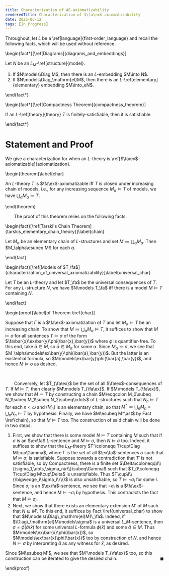 ```yaml
---
title: Characterization of AE-axiomatizability
renderedTitle: Characterization of $\fa\ex$-axiomatizability
date: 2025-06-12
tags: [In_Progress]
---
```


Throughout, let $L$ be a \ref[language]{first-order_language} and recall the following facts, which will be used without reference.

\begin{fact*}[\ref[Diagrams]{diagrams_and_embeddings}]

Let $N$ be an $L_M$-\ref[structure]{model}.
1. If $N\models\Diag M$, then there is an $L$-embedding $M\into N$.
2. If $N\models\Diag_\mathrm{el}M$, then there is an $L$-\ref[elementary]{elementary} embedding $M\into_eN$.

\end{fact*}

\begin{fact*}[\ref[Compactness Theorem]{compactness_theorem}]

If an $L$-\ref[theory]{theory} $T$ is finitely-satisfiable, then it is satisfiable.

\end{fact*}

# Statement and Proof

We give a characterization for when an $L$-theory is \ref[$\fa\ex$-axiomatizable]{axiomatization}.

\begin{theorem}\label{char}

An $L$-theory $T$ is $\fa\ex$-axiomatizable iff $T$ is closed under increasing chain of models, i.e., for any increasing sequence $M_\alpha\models T$ of models, we have $\bigcup_\alpha M_\alpha\models T$.

\end{theorem}

&emsp;&emsp;The proof of this theorem relies on the following facts.

\begin{fact}[\ref[Tarski's Chain Theorem]{tarskis_elementary_chain_theory}]\label{chain}

Let $M_\alpha$ be an elementary chain of $L$-structures and set $M\coloneqq\bigcup_\alpha M_\alpha$. Then $M_\alpha\esubeq M$ for each $\alpha$.

\end{fact}

\begin{fact}[\ref[Models of $T_\fa$]{characterization_of_universal_axiomatizability}]\label{universal_char}

Let $T$ be an $L$-theory and let $T_\fa$ be the universal consequences of $T$. For any $L$-structure $N$, we have $N\models T_\fa$ iff there is a model $M\models T$ containing $N$.

\end{fact}

<div class="space"></div>

\begin{proof}\label[of Theorem \iref{char}]

Suppose that $\Gamma$ is a $\fa\ex$-axiomatization of $T$ and let $M_\alpha\models T$ be an increasing chain. To show that $M\coloneqq\bigcup_\alpha M_\alpha\models T$, it suffices to show that $M\models\sigma$ for all sentences $T\models\sigma$ of the form $\fa\bar{x}\ex\bar{y}\phi(\bar{x},\bar{y})$ where $\phi$ is quantifier-free. To this end, take $\bar{a}\in M$, so $\bar{a}\in M_\alpha$ for some $\alpha$. Since $M_\alpha\models\sigma$, we see that $M_\alpha\models\ex\bar{y}\phi(\bar{a},\bar{y})$. But the latter is an existential formula, so $M\models\ex\bar{y}\phi(\bar{a},\bar{y})$, and hence $M\models\sigma$ as desired.

<br>

&emsp;&emsp;Conversely, let $T_{\fa\ex}$ be the set of all $\fa\ex$-consequences of $T$. If $M\models T$, then clearly $M\models T_{\fa\ex}$. If $M\models T_{\fa\ex}$, we show that $M\models T$ by constructing a chain $M\eqqcolon M_0\subeq N_1\subeq M_1\subeq N_2\subeq\cdots$ of $L$-structures such that $N_n\models T$ for each $n<\omega$ and $(M_n)$ is an elementary chain, so that $M^\ast\coloneqq\bigcup_nM_n=\bigcup_nN_n\models T$ by hypothesis. Finally, we have $M\esubeq M^\ast$ by Fact \iref{chain}, so that $M\models T$ too. The construction of said chain will be done in two steps.
1. First, we show that there is some model $N\models T$ containing $M$ such that if $\sigma$ is an $\ex\fa$ $L$-sentence and $M\models\sigma$, then $N\models\sigma$ too. Indeed, it suffices to show that the $L_M$-theory $T'\coloneqq T\cup\Diag M\cup\Gamma$, where $\Gamma$ is the set of all $\ex\fa$-sentences $\sigma$ such that $M\models\sigma$, is satisfiable. Suppose towards a contradiction that $T'$ is not satisfiable, so by Compactness, there is a finite set $\Delta\coloneqq\l\\{\sigma_1,\dots,\sigma_n\r\\}\subeq\Gamma$ such that $T_0\coloneqq T\cup\Diag M\cup\Delta$ is unsatisfiable. Thus $T\cup\l\\{\bigwedge_i\sigma_i\r\\}$ is also unsatisfiable, so $T\models\lnot\sigma_i$ for some $i$. Since $\sigma_i$ is an $\ex\fa$-sentence, we see that $\lnot\sigma_i$ is a $\fa\ex$-sentence, and hence $M\models\lnot\sigma_i$ by hypothesis. This contradicts the fact that $M\models\sigma_i$.
2. Next, we show that there exists an elementary extension $M'$ of $M$ such that $N\subseteq M'$. To this end, it suffices by Fact \iref{universal_char} to show that $N\models(\Diag\_\mathrm{el}M)\_\fa$. Indeed, if $\Diag\_\mathrm{el}M\models\sigma$ is a universal $L\_M$-sentence, then $\sigma=\phi(\bar{a}/\bar{x})$ for some universal $L$-formula $\phi(\bar{x})$ and some $\bar{a}\in M$. Thus $M\models\ex\bar{x}\phi(\bar{x})$, so $N\models\ex\bar{x}\phi(\bar{x})$ too by construction of $N$, and hence $N\models\sigma$ by interpreting $\bar{a}$ as any witness for $\bar{x}$, as desired.

Since $M\esubeq M'$, we see that $M'\models T_{\fa\ex}$ too, so this construction can be iterated to give the desired chain.<span style="float:right;">$\blacksquare$</span>

\end{proof}
